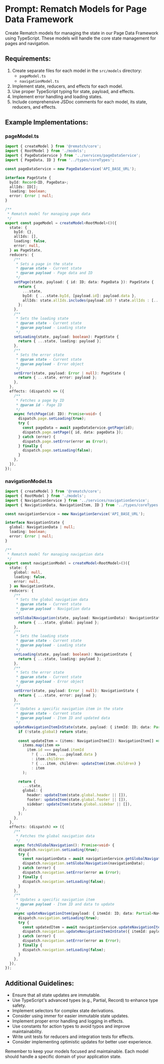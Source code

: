 # Prompt: Rematch Models for Page Data Framework

Create Rematch models for managing the state in our Page Data Framework using TypeScript. These models will handle the core state management for pages and navigation.

## Requirements:

1. Create separate files for each model in the `src/models` directory:
   - `pageModel.ts`
   - `navigationModel.ts`
2. Implement state, reducers, and effects for each model.
3. Use proper TypeScript typing for state, payload, and effects.
4. Implement error handling and loading states.
5. Include comprehensive JSDoc comments for each model, its state, reducers, and effects.

## Example Implementations:

### pageModel.ts

```typescript
import { createModel } from '@rematch/core';
import { RootModel } from './models';
import { PageDataService } from '../services/pageDataService';
import { PageData, ID } from '../types/coreTypes';

const pageDataService = new PageDataService('API_BASE_URL');

interface PageState {
  byId: Record<ID, PageData>;
  allIds: ID[];
  loading: boolean;
  error: Error | null;
}

/**
 * Rematch model for managing page data
 */
export const pageModel = createModel<RootModel>()({
  state: {
    byId: {},
    allIds: [],
    loading: false,
    error: null,
  } as PageState,
  reducers: {
    /**
     * Sets a page in the state
     * @param state - Current state
     * @param payload - Page data and ID
     */
    setPage(state, payload: { id: ID; data: PageData }): PageState {
      return {
        ...state,
        byId: { ...state.byId, [payload.id]: payload.data },
        allIds: state.allIds.includes(payload.id) ? state.allIds : [...state.allIds, payload.id],
      };
    },
    /**
     * Sets the loading state
     * @param state - Current state
     * @param payload - Loading state
     */
    setLoading(state, payload: boolean): PageState {
      return { ...state, loading: payload };
    },
    /**
     * Sets the error state
     * @param state - Current state
     * @param payload - Error object
     */
    setError(state, payload: Error | null): PageState {
      return { ...state, error: payload };
    },
  },
  effects: (dispatch) => ({
    /**
     * Fetches a page by ID
     * @param id - Page ID
     */
    async fetchPage(id: ID): Promise<void> {
      dispatch.page.setLoading(true);
      try {
        const pageData = await pageDataService.getPage(id);
        dispatch.page.setPage({ id, data: pageData });
      } catch (error) {
        dispatch.page.setError(error as Error);
      } finally {
        dispatch.page.setLoading(false);
      }
    },
  }),
});
```

### navigationModel.ts

```typescript
import { createModel } from '@rematch/core';
import { RootModel } from './models';
import { NavigationService } from '../services/navigationService';
import { NavigationData, NavigationItem, ID } from '../types/coreTypes';

const navigationService = new NavigationService('API_BASE_URL');

interface NavigationState {
  global: NavigationData | null;
  loading: boolean;
  error: Error | null;
}

/**
 * Rematch model for managing navigation data
 */
export const navigationModel = createModel<RootModel>()({
  state: {
    global: null,
    loading: false,
    error: null,
  } as NavigationState,
  reducers: {
    /**
     * Sets the global navigation data
     * @param state - Current state
     * @param payload - Navigation data
     */
    setGlobalNavigation(state, payload: NavigationData): NavigationState {
      return { ...state, global: payload };
    },
    /**
     * Sets the loading state
     * @param state - Current state
     * @param payload - Loading state
     */
    setLoading(state, payload: boolean): NavigationState {
      return { ...state, loading: payload };
    },
    /**
     * Sets the error state
     * @param state - Current state
     * @param payload - Error object
     */
    setError(state, payload: Error | null): NavigationState {
      return { ...state, error: payload };
    },
    /**
     * Updates a specific navigation item in the state
     * @param state - Current state
     * @param payload - Item ID and updated data
     */
    updateNavigationItemInState(state, payload: { itemId: ID; data: Partial<NavigationItem> }): NavigationState {
      if (!state.global) return state;
      
      const updateItem = (items: NavigationItem[]): NavigationItem[] =>
        items.map(item =>
          item.id === payload.itemId
            ? { ...item, ...payload.data }
            : item.children
            ? { ...item, children: updateItem(item.children) }
            : item
        );

      return {
        ...state,
        global: {
          header: updateItem(state.global.header || []),
          footer: updateItem(state.global.footer || []),
          sidebar: updateItem(state.global.sidebar || []),
        },
      };
    },
  },
  effects: (dispatch) => ({
    /**
     * Fetches the global navigation data
     */
    async fetchGlobalNavigation(): Promise<void> {
      dispatch.navigation.setLoading(true);
      try {
        const navigationData = await navigationService.getGlobalNavigation();
        dispatch.navigation.setGlobalNavigation(navigationData);
      } catch (error) {
        dispatch.navigation.setError(error as Error);
      } finally {
        dispatch.navigation.setLoading(false);
      }
    },
    /**
     * Updates a specific navigation item
     * @param payload - Item ID and data to update
     */
    async updateNavigationItem(payload: { itemId: ID; data: Partial<NavigationItem> }): Promise<void> {
      dispatch.navigation.setLoading(true);
      try {
        const updatedItem = await navigationService.updateNavigationItem(payload.itemId, payload.data);
        dispatch.navigation.updateNavigationItemInState({ itemId: payload.itemId, data: updatedItem });
      } catch (error) {
        dispatch.navigation.setError(error as Error);
      } finally {
        dispatch.navigation.setLoading(false);
      }
    },
  }),
});
```

## Additional Guidelines:

- Ensure that all state updates are immutable.
- Use TypeScript's advanced types (e.g., Partial, Record) to enhance type safety.
- Implement selectors for complex state derivations.
- Consider using immer for easier immutable state updates.
- Implement proper error handling and logging in effects.
- Use constants for action types to avoid typos and improve maintainability.
- Write unit tests for reducers and integration tests for effects.
- Consider implementing optimistic updates for better user experience.

Remember to keep your models focused and maintainable. Each model should handle a specific domain of your application state.